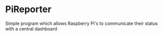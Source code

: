 # PiReporter
Simple program which allows Raspberry Pi's to communicate their status with a central dashboard
